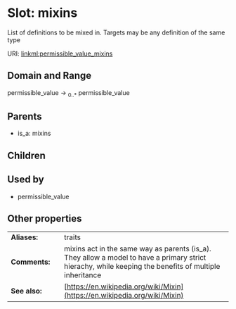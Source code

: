 
# Slot: mixins


List of definitions to be mixed in. Targets may be any definition of the same type

URI: [linkml:permissible_value_mixins](https://w3id.org/linkml/permissible_value_mixins)


## Domain and Range

permissible_value &#8594;  <sub>0..\*</sub> permissible_value

## Parents

 *  is_a: mixins

## Children


## Used by

 * permissible_value

## Other properties

|  |  |  |
| --- | --- | --- |
| **Aliases:** | | traits |
| **Comments:** | | mixins act in the same way as parents (is_a). They allow a model to have a primary strict hierachy, while keeping the benefits of multiple inheritance |
| **See also:** | | [https://en.wikipedia.org/wiki/Mixin](https://en.wikipedia.org/wiki/Mixin) |

